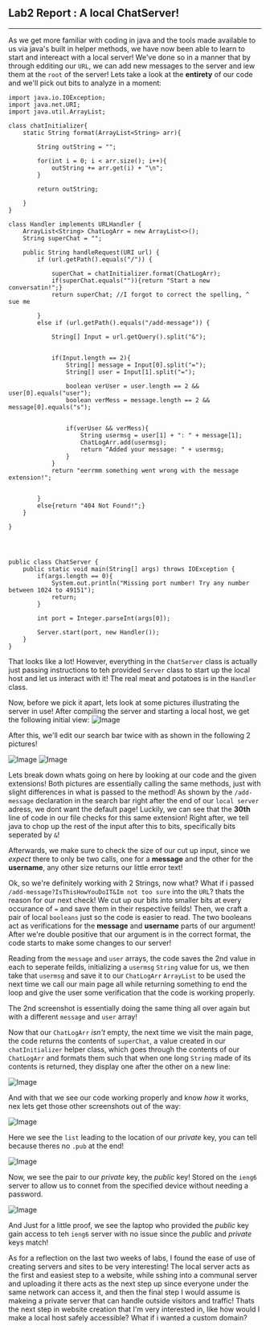 ## Lab2 Report : A local ChatServer!
***
As we get more familiar with coding in java and the tools made available to us via java's built in helper methods, we have now been able to learn to start and intereact with a local server!
We've done so in a manner that by through edditing our `URL`, we can add new messages to the server and iew them at the `root` of the server! Lets take a look at the **entirety** of our code and we'll pick out bits to analyze in a moment:
```
import java.io.IOException;
import java.net.URI;
import java.util.ArrayList;

class chatInitializer{
    static String format(ArrayList<String> arr){
        
        String outString = "";
        
        for(int i = 0; i < arr.size(); i++){
            outString += arr.get(i) + "\n";
        }

        return outString;

    }
}

class Handler implements URLHandler {
    ArrayList<String> ChatLogArr = new ArrayList<>();
    String superChat = "";

    public String handleRequest(URI url) {
        if (url.getPath().equals("/")) {

            superChat = chatInitializer.format(ChatLogArr);
            if(superChat.equals("")){return "Start a new conversatin!";} 
            return superChat; //I forgot to correct the spelling, ^ sue me
            
        } 
        else if (url.getPath().equals("/add-message")) {
            
            String[] Input = url.getQuery().split("&");
            
            
            if(Input.length == 2){
                String[] message = Input[0].split("=");
                String[] user = Input[1].split("=");
                
                boolean verUser = user.length == 2 && user[0].equals("user");
                boolean verMess = message.length == 2 && message[0].equals("s");

                
                if(verUser && verMess){
                    String usermsg = user[1] + ": " + message[1];
                    ChatLogArr.add(usermsg);
                    return "Added your message: " + usermsg;
                }                
            }
            return "eerrmm something went wrong with the message extension!";

                
        }
        else{return "404 Not Found!";}
    }
            
} 

    


public class ChatServer {
    public static void main(String[] args) throws IOException {
        if(args.length == 0){
            System.out.println("Missing port number! Try any number between 1024 to 49151");
            return;
        }

        int port = Integer.parseInt(args[0]);

        Server.start(port, new Handler());
    }
}
```

That looks like a lot! However, everything in the `ChatServer` class is actually just passing instructions to teh provided `Server` class to start up the local host and let us interact with it! The real meat and potatoes is in the `Handler` class.

Now, before we pick it apart, lets look at some pictures illustrating the server in use! After compiling the server and starting a local host, we get the following initial view:
![Image](LB2pix1.jpg)

After this, we'll edit our search bar twice with as shown in the following 2 pictures!

![Image](LB2pix2.jpg)
![Image](LB2pix3.jpg)

Lets break down whats going on here by looking at our code and the given extensions!
Both pictures are essentially calling the same methods, just with slight differences in what is passed to the method!
As shown by the `/add-message` declaration in the search bar right after the end of our `local server` adress, we dont want the default page!
Luckily, we can see that the **30th** line of code in our file checks for this same extension! Right after, we tell java to chop up the rest of the input after this to bits, specifically bits seperated by `&`!

Afterwards, we make sure to check the size of our cut up input, since we *expect* there to only be two calls, one for a **message** and the other for the **username**, any other size returns our little error text!

Ok, so we're definitely working with 2 Strings, now what? What if i passed `/add-message?IsThisHowYouDoIT&Im not too sure`
into the `URL`? thats the reason for our next check!
We cut up our bits into smaller bits at every occurance of `=` and save them in their respective feilds! Then, we craft a pair of local `booleans` just so the code is easier to read. The two booleans act as verifications for the **message** and **username** parts of our argument! After we're double positive that our argument is in the correct format, the code starts to make some changes to our server!

Reading from the `message` and `user` arrays, the code saves the 2nd value in each to seperate feilds, initializing a `usermsg` `String` value for us, we then take that `usermsg` and save it to our `ChatLogArr` `ArrayList` to be used the next time we call our main page all while returning something to end the loop and give the user some verification that the code is working properly.

The 2nd screenshot is essentially doing the same thing all over again but with a different `message` and `user` array!

Now that our `ChatLogArr` *isn't* empty, the next time we visit the main page, the code returns the contents of `superChat`, a value created in our `chatInitializer` helper class, which goes through the contents of our `ChatLogArr` and formats them such that when one long `String` made of its contents is returned, they display one after the other on a new line:

![Image](LB2pix4.jpg)

 And with that we see our code working properly and know *how* it works, nex lets get those other screenshots out of the way:

![Image](LB3pix1.jpg)

Here we see the `list` leading to the location of our *private* key, you can tell because theres no `.pub` at the end!

![Image](LB3pix3.jpg)

Now, we see the pair to our *private* key, the *public* key! Stored on the `ieng6` server to allow us to connet from the specified device without needing a password.

![Image](LB3pix2.jpg)

And Just for a little proof, we see the laptop who provided the *public* key gain access to teh `ieng6` server with no issue since the *public* and *private* keys match!


As for a reflection on the last two weeks of labs, I found the ease of use of creating servers and sites to be very interesting! The local server acts as the first and easiest step to a website, while sshing into a communal server and uploading it there acts as the next step up since everyone under the same network can access it, and then the final step I would assume is makeing a private server that can handle outside visitors and traffic! Thats the next step in website creation that I'm very interested in, like how would I make a local host safely accessible? What if i wanted a custom domain?
